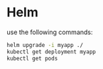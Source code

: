 # Helm
use the following commands: 
```bash
helm upgrade -i myapp ./
kubectl get deployment myapp
kubectl get pods
```